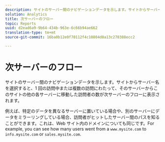 ```yaml
---
description: サイトのサーバー間のナビゲーションデータを示します。サイトからサーバー名を選択すると、1 回の訪問中または複数の訪問にわたって、そのサーバーからこのサイトの他の各サーバーに移動した訪問者の数が次サーバーのフローに表示されます。
solution: Analytics
title: 次サーバーのフロー
topic: Reports
uuid: d2ead6a9-9b64-434b-963e-6c66b94ae662
translation-type: tm+mt
source-git-commit: 16ba0b12e0f70112f4c10804d0a13c278388ecc2

---
```



# 次サーバーのフロー

サイトのサーバー間のナビゲーションデータを示します。サイトからサーバー名を選択すると、1 回の訪問中または複数の訪問にわたって、そのサーバーからこのサイトの他の各サーバーに移動した訪問者の数が次サーバーのフローに表示されます。

例えば、特定のデータを異なるサーバーに置いている場合や、別のサーバーにデータをミラーリングしている場合、訪問者がヒットしたサーバー間のパスを知ることができます。これは、Web サイト内のドメインについても同じです。For example, you can see how many users went from a `www.mysite.com` to `info.mysite.com` or `sales.mysite.com`.
